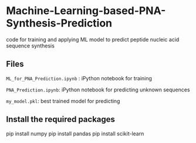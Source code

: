 # Machine-Learning-based-PNA-Synthesis-Prediction
code for training and applying ML model to predict peptide nucleic acid sequence synthesis 

## Files

`ML_for_PNA_Prediction.ipynb` : iPython notebook for training

`PNA_Prediction.ipynb`: iPython notebook for predicting unknown sequences

`my_model.pkl`:  best trained model for predicting 


## Install the required packages
pip install numpy
pip install pandas
pip install scikit-learn
